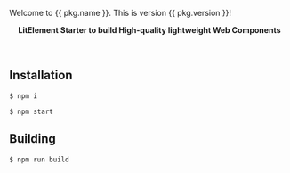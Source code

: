 Welcome to {{ pkg.name }}. This is version {{ pkg.version }}!

<p align="center">
  <b>LitElement Starter to build High-quality lightweight Web Components</b></br>
</p>

<br />


## Installation

```
$ npm i
```

```
$ npm start
```

## Building

```
$ npm run build
```
